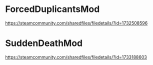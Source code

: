 # ForcedDuplicantsMod
https://steamcommunity.com/sharedfiles/filedetails/?id=1732508596

# SuddenDeathMod
https://steamcommunity.com/sharedfiles/filedetails/?id=1733188603
